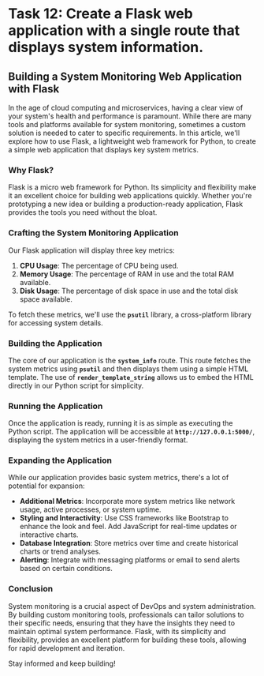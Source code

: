 # Task 12: Create a Flask web application with a single route that displays system information.

## **Building a System Monitoring Web Application with Flask**

In the age of cloud computing and microservices, having a clear view of your system's health and performance is paramount. While there are many tools and platforms available for system monitoring, sometimes a custom solution is needed to cater to specific requirements. In this article, we'll explore how to use Flask, a lightweight web framework for Python, to create a simple web application that displays key system metrics.

### **Why Flask?**

Flask is a micro web framework for Python. Its simplicity and flexibility make it an excellent choice for building web applications quickly. Whether you're prototyping a new idea or building a production-ready application, Flask provides the tools you need without the bloat.

### **Crafting the System Monitoring Application**

Our Flask application will display three key metrics:

1. **CPU Usage**: The percentage of CPU being used.
2. **Memory Usage**: The percentage of RAM in use and the total RAM available.
3. **Disk Usage**: The percentage of disk space in use and the total disk space available.

To fetch these metrics, we'll use the **`psutil`** library, a cross-platform library for accessing system details.

### **Building the Application**

The core of our application is the **`system_info`** route. This route fetches the system metrics using **`psutil`** and then displays them using a simple HTML template. The use of **`render_template_string`** allows us to embed the HTML directly in our Python script for simplicity.

### **Running the Application**

Once the application is ready, running it is as simple as executing the Python script. The application will be accessible at **`http://127.0.0.1:5000/`**, displaying the system metrics in a user-friendly format.

### **Expanding the Application**

While our application provides basic system metrics, there's a lot of potential for expansion:

- **Additional Metrics**: Incorporate more system metrics like network usage, active processes, or system uptime.
- **Styling and Interactivity**: Use CSS frameworks like Bootstrap to enhance the look and feel. Add JavaScript for real-time updates or interactive charts.
- **Database Integration**: Store metrics over time and create historical charts or trend analyses.
- **Alerting**: Integrate with messaging platforms or email to send alerts based on certain conditions.

### **Conclusion**

System monitoring is a crucial aspect of DevOps and system administration. By building custom monitoring tools, professionals can tailor solutions to their specific needs, ensuring that they have the insights they need to maintain optimal system performance. Flask, with its simplicity and flexibility, provides an excellent platform for building these tools, allowing for rapid development and iteration.

Stay informed and keep building!